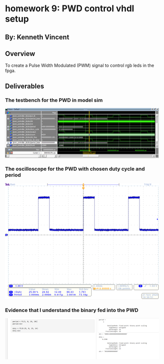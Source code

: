 # homework 9: PWD control vhdl setup
## By: Kenneth Vincent

## Overview
To create a Pulse Width Modulated (PWM) signal to control rgb leds in the fpga.

## Deliverables

### The testbench for the PWD in model sim
![Screenshot of hw9 testbench](assets/hw9-1.png)


### The oscilloscope for the PWD with chosen duty cycle and period
![Screenshot of hw9 pwd oscilloscope](assets/hw9-2.png)

### Evidence that I understand the binary fed into the PWD
![Screenshot of hw9 matlab](assets/hw9-2.1.png)